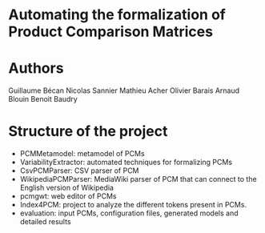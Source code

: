 Automating the formalization of Product Comparison Matrices
==================

# Authors
Guillaume Bécan
Nicolas Sannier
Mathieu Acher
Olivier Barais
Arnaud Blouin
Benoit Baudry

# Structure of the project
* PCMMetamodel: metamodel of PCMs
* VariabilityExtractor: automated techniques for formalizing PCMs
* CsvPCMParser: CSV parser of PCM
* WikipediaPCMParser: MediaWiki parser of PCM that can connect to the English version of Wikipedia
* pcmgwt: web editor of PCMs
* Index4PCM: project to analyze the different tokens present in PCMs.
* evaluation: input PCMs, configuration files, generated models and detailed results
